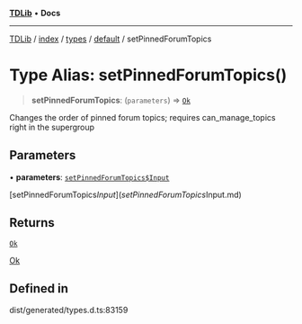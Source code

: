 [**TDLib**](../../../../../../README.md) • **Docs**

***

[TDLib](../../../../../../modules.md) / [index](../../../../../README.md) / [types](../../../README.md) / [default](../README.md) / setPinnedForumTopics

# Type Alias: setPinnedForumTopics()

> **setPinnedForumTopics**: (`parameters`) => [`Ok`](Ok-1.md)

Changes the order of pinned forum topics; requires can_manage_topics right in the supergroup

## Parameters

• **parameters**: [`setPinnedForumTopics$Input`](setPinnedForumTopics$Input.md)

[setPinnedForumTopics$Input](setPinnedForumTopics$Input.md)

## Returns

[`Ok`](Ok-1.md)

[Ok](Ok-1.md)

## Defined in

dist/generated/types.d.ts:83159
